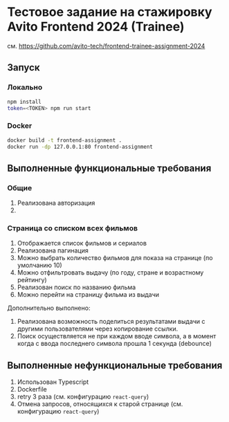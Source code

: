 # Тестовое задание на стажировку Avito Frontend 2024 (Trainee)

см. https://github.com/avito-tech/frontend-trainee-assignment-2024

## Запуск

### Локально

```bash
npm install
token=<TOKEN> npm run start
```

### Docker

```bash
docker build -t frontend-assignment .
docker run -dp 127.0.0.1:80 frontend-assignment
```

## Выполненные функциональные требования

### Общие

1. Реализована авторизация
2.

### Страница со списком всех фильмов

1. Отображается список фильмов и сериалов
2. Реализована пагинация
3. Можно выбрать количество фильмов для показа на странице (по умолчанию 10)
4. Можно отфильтровать выдачу (по году, стране и возрастному рейтингу)
5. Реализован поиск по названию фильма
6. Можно перейти на страницу фильма из выдачи

Дополнительно выполнено:

1. Реализована возможность поделиться результатами выдачи с другими пользователями через копирование ссылки.
2. Поиск осуществляется не при каждом вводе символа, а в момент когда с ввода последнего символа прошла 1 секунда (debounce)

## Выполненные нефункциональные требования

1. Использован Typescript
2. Dockerfile
3. retry 3 раза (см. конфигурацию `react-query`)
4. Отмена запросов, относящихся к старой странице (см. конфигурацию `react-query`)
